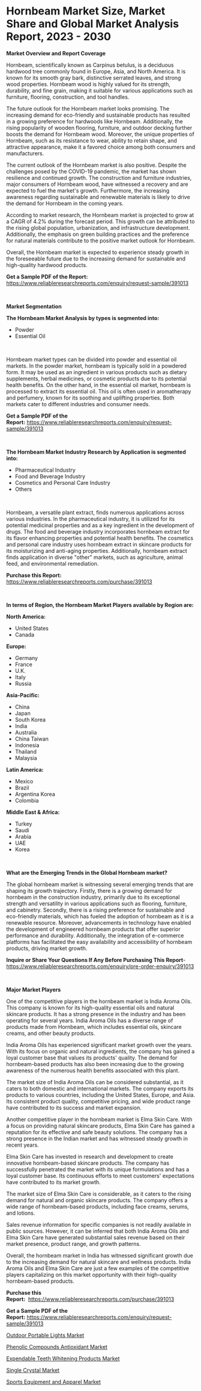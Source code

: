 <p><h1>Hornbeam Market Size, Market Share and Global Market Analysis Report, 2023 - 2030</h1></p><p><strong>Market Overview and Report Coverage</strong></p>
<p><p>Hornbeam, scientifically known as Carpinus betulus, is a deciduous hardwood tree commonly found in Europe, Asia, and North America. It is known for its smooth gray bark, distinctive serrated leaves, and strong wood properties. Hornbeam wood is highly valued for its strength, durability, and fine grain, making it suitable for various applications such as furniture, flooring, construction, and tool handles.</p><p>The future outlook for the Hornbeam market looks promising. The increasing demand for eco-friendly and sustainable products has resulted in a growing preference for hardwoods like Hornbeam. Additionally, the rising popularity of wooden flooring, furniture, and outdoor decking further boosts the demand for Hornbeam wood. Moreover, the unique properties of Hornbeam, such as its resistance to wear, ability to retain shape, and attractive appearance, make it a favored choice among both consumers and manufacturers.</p><p>The current outlook of the Hornbeam market is also positive. Despite the challenges posed by the COVID-19 pandemic, the market has shown resilience and continued growth. The construction and furniture industries, major consumers of Hornbeam wood, have witnessed a recovery and are expected to fuel the market's growth. Furthermore, the increasing awareness regarding sustainable and renewable materials is likely to drive the demand for Hornbeam in the coming years.</p><p>According to market research, the Hornbeam market is projected to grow at a CAGR of 4.2% during the forecast period. This growth can be attributed to the rising global population, urbanization, and infrastructure development. Additionally, the emphasis on green building practices and the preference for natural materials contribute to the positive market outlook for Hornbeam.</p><p>Overall, the Hornbeam market is expected to experience steady growth in the foreseeable future due to the increasing demand for sustainable and high-quality hardwood products.</p></p>
<p><strong>Get a Sample PDF of the Report:</strong> <a href="https://www.reliableresearchreports.com/enquiry/request-sample/391013">https://www.reliableresearchreports.com/enquiry/request-sample/391013</a></p>
<p>&nbsp;</p>
<p><strong>Market Segmentation</strong></p>
<p><strong>The Hornbeam Market Analysis by types is segmented into:</strong></p>
<p><ul><li>Powder</li><li>Essential Oil</li></ul></p>
<p>&nbsp;</p>
<p><p>Hornbeam market types can be divided into powder and essential oil markets. In the powder market, hornbeam is typically sold in a powdered form. It may be used as an ingredient in various products such as dietary supplements, herbal medicines, or cosmetic products due to its potential health benefits. On the other hand, in the essential oil market, hornbeam is processed to extract its essential oil. This oil is often used in aromatherapy and perfumery, known for its soothing and uplifting properties. Both markets cater to different industries and consumer needs.</p></p>
<p><strong>Get a Sample PDF of the Report:</strong>&nbsp;<a href="https://www.reliableresearchreports.com/enquiry/request-sample/391013">https://www.reliableresearchreports.com/enquiry/request-sample/391013</a></p>
<p>&nbsp;</p>
<p><strong>The Hornbeam Market Industry Research by Application is segmented into:</strong></p>
<p><ul><li>Pharmaceutical Industry</li><li>Food and Beverage Industry</li><li>Cosmetics and Personal Care Industry</li><li>Others</li></ul></p>
<p>&nbsp;</p>
<p><p>Hornbeam, a versatile plant extract, finds numerous applications across various industries. In the pharmaceutical industry, it is utilized for its potential medicinal properties and as a key ingredient in the development of drugs. The food and beverage industry incorporates hornbeam extract for its flavor enhancing properties and potential health benefits. The cosmetics and personal care industry uses hornbeam extract in skincare products for its moisturizing and anti-aging properties. Additionally, hornbeam extract finds application in diverse "other" markets, such as agriculture, animal feed, and environmental remediation.</p></p>
<p><strong>Purchase this Report:</strong>&nbsp; <a href="https://www.reliableresearchreports.com/purchase/391013">https://www.reliableresearchreports.com/purchase/391013</a></p>
<p>&nbsp;</p>
<p><strong>In terms of Region, the Hornbeam Market Players available by Region are:</strong></p>
<p>
    <p> <strong> North America: </strong>
        <ul>
            <li>United States</li>
            <li>Canada</li>
        </ul>
        </p> 
    <p> <strong> Europe: </strong>
        <ul>
            <li>Germany</li>
            <li>France</li>
            <li>U.K.</li>
            <li>Italy</li>
            <li>Russia</li>
        </ul>
        </p> 
    <p> <strong> Asia-Pacific: </strong>
        <ul>
            <li>China</li>
            <li>Japan</li>
            <li>South Korea</li>
            <li>India</li>
            <li>Australia</li>
            <li>China Taiwan</li>
            <li>Indonesia</li>
            <li>Thailand</li>
            <li>Malaysia</li>
        </ul>
        </p> 
    <p> <strong> Latin America: </strong>
        <ul>
            <li>Mexico</li>
            <li>Brazil</li>
            <li>Argentina Korea</li>
            <li>Colombia</li>
        </ul>
        </p> 
    <p> <strong> Middle East & Africa: </strong>
        <ul>
            <li>Turkey</li>
            <li>Saudi</li>
            <li>Arabia</li>
            <li>UAE</li>
            <li>Korea</li>
        </ul>
    </p>
    </p>
<p>&nbsp;</p>
<p><strong>What are the Emerging Trends in the Global Hornbeam market?</strong></p>
<p><p>The global hornbeam market is witnessing several emerging trends that are shaping its growth trajectory. Firstly, there is a growing demand for hornbeam in the construction industry, primarily due to its exceptional strength and versatility in various applications such as flooring, furniture, and cabinetry. Secondly, there is a rising preference for sustainable and eco-friendly materials, which has fueled the adoption of hornbeam as it is a renewable resource. Moreover, advancements in technology have enabled the development of engineered hornbeam products that offer superior performance and durability. Additionally, the integration of e-commerce platforms has facilitated the easy availability and accessibility of hornbeam products, driving market growth.</p></p>
<p><strong>Inquire or Share Your Questions If Any Before Purchasing This Report</strong>- <a href="https://www.reliableresearchreports.com/enquiry/pre-order-enquiry/391013">https://www.reliableresearchreports.com/enquiry/pre-order-enquiry/391013</a></p>
<p>&nbsp;</p>
<p><strong>Major Market Players</strong></p>
<p><p>One of the competitive players in the hornbeam market is India Aroma Oils. This company is known for its high-quality essential oils and natural skincare products. It has a strong presence in the industry and has been operating for several years. India Aroma Oils has a diverse range of products made from Hornbeam, which includes essential oils, skincare creams, and other beauty products.</p><p>India Aroma Oils has experienced significant market growth over the years. With its focus on organic and natural ingredients, the company has gained a loyal customer base that values its products' quality. The demand for hornbeam-based products has also been increasing due to the growing awareness of the numerous health benefits associated with this plant.</p><p>The market size of India Aroma Oils can be considered substantial, as it caters to both domestic and international markets. The company exports its products to various countries, including the United States, Europe, and Asia. Its consistent product quality, competitive pricing, and wide product range have contributed to its success and market expansion.</p><p>Another competitive player in the hornbeam market is Elma Skin Care. With a focus on providing natural skincare products, Elma Skin Care has gained a reputation for its effective and safe beauty solutions. The company has a strong presence in the Indian market and has witnessed steady growth in recent years.</p><p>Elma Skin Care has invested in research and development to create innovative hornbeam-based skincare products. The company has successfully penetrated the market with its unique formulations and has a loyal customer base. Its continuous efforts to meet customers' expectations have contributed to its market growth.</p><p>The market size of Elma Skin Care is considerable, as it caters to the rising demand for natural and organic skincare products. The company offers a wide range of hornbeam-based products, including face creams, serums, and lotions.</p><p>Sales revenue information for specific companies is not readily available in public sources. However, it can be inferred that both India Aroma Oils and Elma Skin Care have generated substantial sales revenue based on their market presence, product range, and growth patterns.</p><p>Overall, the hornbeam market in India has witnessed significant growth due to the increasing demand for natural skincare and wellness products. India Aroma Oils and Elma Skin Care are just a few examples of the competitive players capitalizing on this market opportunity with their high-quality hornbeam-based products.</p></p>
<p><strong>Purchase this Report:</strong>&nbsp;&nbsp;<a href="https://www.reliableresearchreports.com/purchase/391013">https://www.reliableresearchreports.com/purchase/391013</a></p>
<p></p>
<p><strong>Get a Sample PDF of the Report:</strong>&nbsp;<a href="https://www.reliableresearchreports.com/enquiry/request-sample/391013">https://www.reliableresearchreports.com/enquiry/request-sample/391013</a></p>
<p><p><a href="https://www.linkedin.com/pulse/outdoor-portable-lights-market-size-share-amp-trends-analysis-pecle/">Outdoor Portable Lights Market</a></p><p><a href="https://medium.com/@hotspotelectronicsstore/phenolic-compounds-antioxidant-market-trends-forecast-and-competitive-analysis-to-2030-e32dae277f6d">Phenolic Compounds Antioxidant Market</a></p><p><a href="https://github.com/gshchiplitsov/Market-Research-Report-List-1/blob/main/expendable-teeth-whitening-products-market.md">Expendable Teeth Whitening Products Market</a></p><p><a href="https://medium.com/@the.strong.zer0/single-crystal-market-size-reveals-the-best-marketing-channels-in-global-industry-b02e5d92b803">Single Crystal Market</a></p><p><a href="https://www.linkedin.com/pulse/sports-equipment-apparel-market-size-2023-2030-global-qrz0e/">Sports Equipment and Apparel Market</a></p></p>